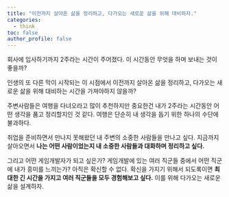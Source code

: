 ```yaml
---
title: "이전까지 살아온 삶을 정리하고, 다가오는 새로운 삶을 위해 대비하자."
categories: 
  - think
toc: false
author_profile: false
---
```


회사에 입사하기까지 2주라는 시간이 주어졌다.
이 시간동안 무엇을 하며 보내는 것이 좋을까?

인생의 또 다른 막이 시작되는 이 시점에서 
이전까지 살아온 삶을 정리하고, 다가오는 새로운 삶을 위해 대비하는 시간을 가져야하지 않을까?

주변사람들은 여행을 다녀오라고 많이 추천하지만
중요한건 내가 2주라는 시간동안 어떤 생각을 품고 정리할지인 것 같다. 여행은 단순히 내 생각을 돕기 위한 하나의 수단에 불과하다.

취업을 준비하면서 만나지 못해왔던 내 주변의 소중한 사람들을 만나고 싶다.
지금까지 살아오면서 **나는 어떤 사람이었는지 내 소중한 사람들과 대화하며 정리하고 싶다.**

그리고 어떤 게임개발자가 되고 싶은가? 
게임개발에 있는 여러 직군들 중에서 어떤 직군에 내가 흥미를 느끼는가?
아직은 확신할 수 없다.
확신을 가지기 위해서 되도록이면 **최대한 긴 시간을 가지고 여러 직군들을 모두 경험해보고 싶다.**
이를 위해 다가오는 새로운 삶을 설계하자.


